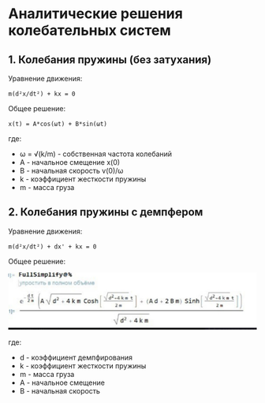 # Аналитические решения колебательных систем

## 1. Колебания пружины (без затухания)

Уравнение движения:
```
m(d²x/dt²) + kx = 0
```

Общее решение:
```
x(t) = A*cos(ωt) + B*sin(ωt)
```
где:
- ω = √(k/m) - собственная частота колебаний
- A - начальное смещение x(0)
- B - начальная скорость v(0)/ω
- k - коэффициент жесткости пружины
- m - масса груза

## 2. Колебания пружины с демпфером

Уравнение движения:
```
m(d²x/dt²) + dx' + kx = 0
```

Общее решение:

<img src="images/GeneralAnalitSol.jpg" alt="Аналитическое решение для системы пружина-демпфер" width="800">

где:
- d - коэффициент демпфирования
- k - коэффициент жесткости пружины
- m - масса груза
- A - начальное смещение
- B - начальная скорость
